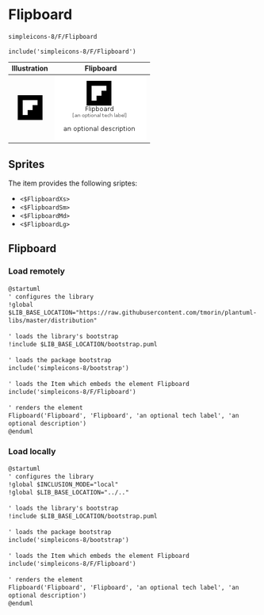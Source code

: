 # Flipboard


```text
simpleicons-8/F/Flipboard
```

```text
include('simpleicons-8/F/Flipboard')
```



| Illustration | Flipboard |
| :---: | :---: |
| ![illustration for Illustration](../../simpleicons-8/F/Flipboard.png) | ![illustration for Flipboard](../../simpleicons-8/F/Flipboard.Local.png) |



## Sprites
The item provides the following sriptes:

- `<$FlipboardXs>`
- `<$FlipboardSm>`
- `<$FlipboardMd>`
- `<$FlipboardLg>`





## Flipboard

### Load remotely
```plantuml
@startuml
' configures the library
!global $LIB_BASE_LOCATION="https://raw.githubusercontent.com/tmorin/plantuml-libs/master/distribution"

' loads the library's bootstrap
!include $LIB_BASE_LOCATION/bootstrap.puml

' loads the package bootstrap
include('simpleicons-8/bootstrap')

' loads the Item which embeds the element Flipboard
include('simpleicons-8/F/Flipboard')

' renders the element
Flipboard('Flipboard', 'Flipboard', 'an optional tech label', 'an optional description')
@enduml
```

### Load locally
```plantuml
@startuml
' configures the library
!global $INCLUSION_MODE="local"
!global $LIB_BASE_LOCATION="../.."

' loads the library's bootstrap
!include $LIB_BASE_LOCATION/bootstrap.puml

' loads the package bootstrap
include('simpleicons-8/bootstrap')

' loads the Item which embeds the element Flipboard
include('simpleicons-8/F/Flipboard')

' renders the element
Flipboard('Flipboard', 'Flipboard', 'an optional tech label', 'an optional description')
@enduml
```

